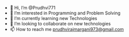 - 👋 Hi, I’m @Prudhvi771
- 👀 I’m interested in Programming and Problem Solving
- 🌱 I’m currently learning new Technologies
- 💞️ I’m looking to collaborate on new technologies
- 📫 How to reach me prudhvirajmargani973@gmail.com

<!---
Prudhvi771/Prudhvi771 is a ✨ special ✨ repository because its `README.md` (this file) appears on your GitHub profile.
You can click the Preview link to take a look at your changes.
--->
